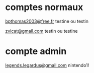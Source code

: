 # comptes normaux
bpthomas2003@free.fr
testine ou testin

zvicat@gmail.com
testin ou testine

# compte admin
legends.legardus@gmail.com 
nintendo1!